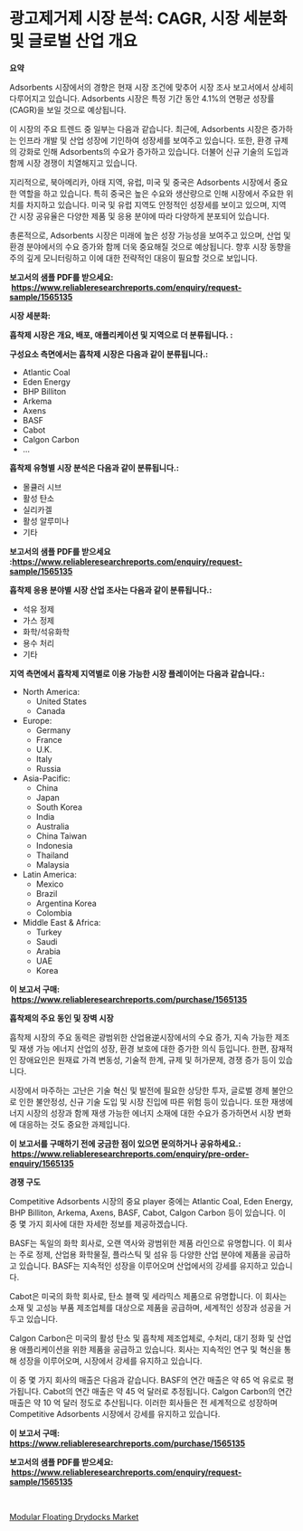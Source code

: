 <p><h1>광고제거제 시장 분석: CAGR, 시장 세분화 및 글로벌 산업 개요</h1></p><p><strong>요약</strong></p>
<p><p>Adsorbents 시장에서의 경향은 현재 시장 조건에 맞추어 시장 조사 보고서에서 상세히 다루어지고 있습니다. Adsorbents 시장은 특정 기간 동안 4.1%의 연평균 성장률(CAGR)을 보일 것으로 예상됩니다.</p><p>이 시장의 주요 트렌드 중 일부는 다음과 같습니다. 최근에, Adsorbents 시장은 증가하는 인프라 개발 및 산업 성장에 기인하여 성장세를 보여주고 있습니다. 또한, 환경 규제의 강화로 인해 Adsorbents의 수요가 증가하고 있습니다. 더불어 신규 기술의 도입과 함께 시장 경쟁이 치열해지고 있습니다.</p><p>지리적으로, 북아메리카, 아태 지역, 유럽, 미국 및 중국은 Adsorbents 시장에서 중요한 역할을 하고 있습니다. 특히 중국은 높은 수요와 생산량으로 인해 시장에서 주요한 위치를 차지하고 있습니다. 미국 및 유럽 지역도 안정적인 성장세를 보이고 있으며, 지역 간 시장 공유율은 다양한 제품 및 응용 분야에 따라 다양하게 분포되어 있습니다.</p><p>총론적으로, Adsorbents 시장은 미래에 높은 성장 가능성을 보여주고 있으며, 산업 및 환경 분야에서의 수요 증가와 함께 더욱 중요해질 것으로 예상됩니다. 향후 시장 동향을 주의 깊게 모니터링하고 이에 대한 전략적인 대응이 필요할 것으로 보입니다.</p></p>
<p><strong>보고서의 샘플 PDF를 받으세요: &nbsp;<a href="https://www.reliableresearchreports.com/enquiry/request-sample/1565135">https://www.reliableresearchreports.com/enquiry/request-sample/1565135</a></strong></p>
<p><strong>시장 세분화:</strong></p>
<p><strong> 흡착제 시장은 개요, 배포, 애플리케이션 및 지역으로 더 분류됩니다. :</strong></p>
<p><strong>구성요소 측면에서는 흡착제 시장은 다음과 같이 분류됩니다.:</strong></p>
<p><ul><li>Atlantic Coal</li><li>Eden Energy</li><li>BHP Billiton</li><li>Arkema</li><li>Axens</li><li>BASF</li><li>Cabot</li><li>Calgon Carbon</li><li>…</li></ul></p>
<p><strong> 흡착제 유형별 시장 분석은 다음과 같이 분류됩니다.:</strong></p>
<p><ul><li>몰큘러 시브</li><li>활성 탄소</li><li>실리카겔</li><li>활성 알루미나</li><li>기타</li></ul></p>
<p><strong>보고서의 샘플 PDF를 받으세요 :<a href="https://www.reliableresearchreports.com/enquiry/request-sample/1565135">https://www.reliableresearchreports.com/enquiry/request-sample/1565135</a></strong></p>
<p><strong> 흡착제 응용 분야별 시장 산업 조사는 다음과 같이 분류됩니다.:</strong></p>
<p><ul><li>석유 정제</li><li>가스 정제</li><li>화학/석유화학</li><li>용수 처리</li><li>기타</li></ul></p>
<p><strong>지역 측면에서 흡착제 지역별로 이용 가능한 시장 플레이어는 다음과 같습니다.:</strong></p>
<p><ul>
    <li>
        North America:
        <ul>
            <li>United States</li>
            <li>Canada</li>
        </ul>
    </li>
    <li>
        Europe:
        <ul>
            <li>Germany</li>
            <li>France</li>
            <li>U.K.</li>
            <li>Italy</li>
            <li>Russia</li>
        </ul>
    </li>
    <li>
        Asia-Pacific:
        <ul>
            <li>China</li>
            <li>Japan</li>
            <li>South Korea</li>
            <li>India</li>
            <li>Australia</li>
            <li>China Taiwan</li>
            <li>Indonesia</li>
            <li>Thailand</li>
            <li>Malaysia</li>
        </ul>
    </li>
    <li>
        Latin America:
        <ul>
            <li>Mexico</li>
            <li>Brazil</li>
            <li>Argentina Korea</li>
            <li>Colombia</li>
        </ul>
    </li>
    <li>
        Middle East & Africa:
        <ul>
            <li>Turkey</li>
            <li>Saudi</li>
            <li>Arabia</li>
            <li>UAE</li>
            <li>Korea</li>
        </ul>
    </li>
    </ul></p>
<p><strong>이 보고서 구매: &nbsp;<a href="https://www.reliableresearchreports.com/purchase/1565135">https://www.reliableresearchreports.com/purchase/1565135</a></strong></p>
<p><strong>흡착제의 주요 동인 및 장벽 시장</strong></p>
<p><p>흡착제 시장의 주요 동력은 광범위한 산업용逆시장에서의 수요 증가, 지속 가능한 제조 및 재생 가능 에너지 산업의 성장, 환경 보호에 대한 증가한 의식 등입니다. 한편, 잠재적인 장애요인은 원재료 가격 변동성, 기술적 한계, 규제 및 허가문제, 경쟁 증가 등이 있습니다.</p><p>시장에서 마주하는 고난은 기술 혁신 및 발전에 필요한 상당한 투자, 글로벌 경제 불안으로 인한 불안정성, 신규 기술 도입 및 시장 진입에 따른 위험 등이 있습니다. 또한 재생에너지 시장의 성장과 함께 재생 가능한 에너지 소재에 대한 수요가 증가하면서 시장 변화에 대응하는 것도 중요한 과제입니다.</p></p>
<p><strong>이 보고서를 구매하기 전에 궁금한 점이 있으면 문의하거나 공유하세요.: &nbsp;<a href="https://www.reliableresearchreports.com/enquiry/pre-order-enquiry/1565135">https://www.reliableresearchreports.com/enquiry/pre-order-enquiry/1565135</a></strong></p>
<p><strong>경쟁 구도</strong></p>
<p><p>Competitive Adsorbents 시장의 중요 player 중에는 Atlantic Coal, Eden Energy, BHP Billiton, Arkema, Axens, BASF, Cabot, Calgon Carbon 등이 있습니다. 이 중 몇 가지 회사에 대한 자세한 정보를 제공하겠습니다.</p><p>BASF는 독일의 화학 회사로, 오랜 역사와 광범위한 제품 라인으로 유명합니다. 이 회사는 주로 정제, 산업용 화학물질, 플라스틱 및 섬유 등 다양한 산업 분야에 제품을 공급하고 있습니다. BASF는 지속적인 성장을 이루어오며 산업에서의 강세를 유지하고 있습니다.</p><p>Cabot은 미국의 화학 회사로, 탄소 블랙 및 세라믹스 제품으로 유명합니다. 이 회사는 소재 및 고성능 부품 제조업체를 대상으로 제품을 공급하며, 세계적인 성장과 성공을 거두고 있습니다.</p><p>Calgon Carbon은 미국의 활성 탄소 및 흡착제 제조업체로, 수처리, 대기 정화 및 산업용 애플리케이션을 위한 제품을 공급하고 있습니다. 회사는 지속적인 연구 및 혁신을 통해 성장을 이루어오며, 시장에서 강세를 유지하고 있습니다.</p><p>이 중 몇 가지 회사의 매출은 다음과 같습니다. BASF의 연간 매출은 약 65 억 유로로 평가됩니다. Cabot의 연간 매출은 약 45 억 달러로 추정됩니다. Calgon Carbon의 연간 매출은 약 10 억 달러 정도로 추산됩니다. 이러한 회사들은 전 세계적으로 성장하며 Competitive Adsorbents 시장에서 강세를 유지하고 있습니다.</p></p>
<p><strong>이 보고서 구매: &nbsp; <a href="https://www.reliableresearchreports.com/purchase/1565135">https://www.reliableresearchreports.com/purchase/1565135</a></strong></p>
<p><strong>보고서의 샘플 PDF를 받으세요: &nbsp;<a href="https://www.reliableresearchreports.com/enquiry/request-sample/1565135">https://www.reliableresearchreports.com/enquiry/request-sample/1565135</a></strong><strong></strong></p>
<p>&nbsp;</p>
<p><p><a href="https://forested-sushi-9b0.notion.site/Modular-Floating-Drydocks-Market-Dynamics-2024-2031-Also-about-Its-Market-Trends-Projections-and--93c846d0fd8c4d439b6ab32e79cea777">Modular Floating Drydocks Market</a></p></p>